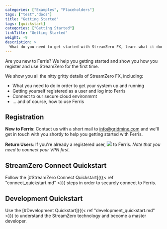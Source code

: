 ```yaml
---
categories: ["Examples", "Placeholders"]
tags: ["test","docs"] 
title: "Getting Started"
tags: [quickstart] 
categories: ["Getting Started"]
linkTitle: "Getting Started"
weight: -9
description: >
  What do you need to get started with StreamZero FX, learn what it does and how to use it yourself?
---
```


Are you new to Ferris? We help you getting started and show you how you register and use StreamZero for the first
time. 

We show you all the nitty gritty details of StreamZero FX, including:

- What you need to do in order to get your system up and running
- Getting yourself registered as a user and log into Ferris
- Connect to our secure cloud environmrnt
- ... and of course, how to use Ferris



## Registration

__New to Ferris__: Contact us with a short mail to info@gridmine.com and we'll get in touch with you shortly to help you getting started with Ferris.

__Return Users__: If you're already a registered user, [![](/images/ferris_login_button.png)](https://home.ferris.ai) to Ferris. *Note that you need to connect your VPN first.*



## StreamZero Connect Quickstart

Follow the [#StreamZero Connect Quickstart]({{< ref "connect_quickstart.md" >}}) steps in order to securely connect to Ferris.



## Development Quickstart

Use the [#Development Quickstart]({{< ref "development_quickstart.md" >}}) to understand the StreamZero technology and become a master developer.



